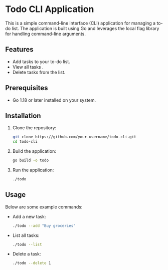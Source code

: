 # Todo CLI Application

This is a simple command-line interface (CLI) application for managing a to-do list. The application is built using Go and leverages the local flag library for handling command-line arguments.

## Features

- Add tasks to your to-do list.
- View all tasks .
- Delete tasks from the list.

## Prerequisites

- Go 1.18 or later installed on your system.

## Installation

1. Clone the repository:
    ```bash
    git clone https://github.com/your-username/todo-cli.git
    cd todo-cli
    ```

2. Build the application:
    ```bash
    go build -o todo
    ```

3. Run the application:
    ```bash
    ./todo
    ```

## Usage

Below are some example commands:

- Add a new task:
  ```bash
  ./todo --add "Buy groceries"
  ```

- List all tasks:
  ```bash
  ./todo --list
  ```

- Delete a task:
  ```bash
  ./todo --delete 1
  ```

